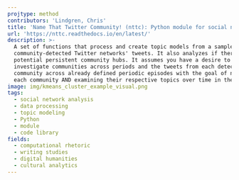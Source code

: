 ```yaml
---
projtype: method
contributors: 'Lindgren, Chris'
title: 'Name That Twitter Community! (nttc): Python module for social network analysis'
url: 'https://nttc.readthedocs.io/en/latest/'
description: >-
  A set of functions that process and create topic models from a sample of
  community-detected Twitter networks' tweets. It also analyzes if there are
  potential persistent community hubs. It assumes you have a desire to
  investigate communities across periods and the tweets from each detected
  community across already defined periodic episodes with the goal of naming
  each community AND examining their respective topics over time in the corpus.
image: img/kmeans_cluster_example_visual.png
tags:
  - social network analysis
  - data processing
  - topic modeling
  - Python
  - module
  - code library
fields:
  - computational rhetoric
  - writing studies
  - digital humanities
  - cultural analytics
---
```

